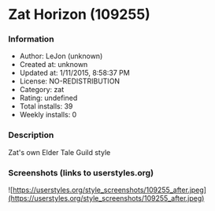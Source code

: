 # Zat Horizon (109255)

### Information
- Author: LeJon (unknown)
- Created at: unknown
- Updated at: 1/11/2015, 8:58:37 PM
- License: NO-REDISTRIBUTION
- Category: zat
- Rating: undefined
- Total installs: 39
- Weekly installs: 0


### Description
Zat's own Elder Tale Guild style


### Screenshots (links to userstyles.org)
![https://userstyles.org/style_screenshots/109255_after.jpeg](https://userstyles.org/style_screenshots/109255_after.jpeg)


